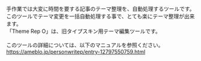手作業では大変に時間を要する記事のテーマ整理を、自動処理するツールです。 
このツールでテーマ変更を一括自動処理する事で、とても楽にテーマ整理が出来ます。<br>
 「Theme Rep O」は、旧タイプスキン用テーマ編集ツールです。<br>
 <br>
 このツールの詳細については、以下のマニュアルを参照ください。<br>
https://ameblo.jp/personwritep/entry-12797550759.html
